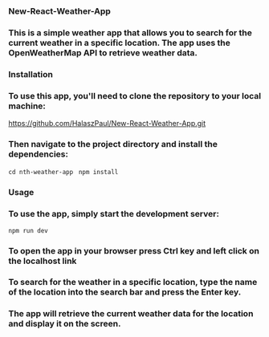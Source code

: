 ### New-React-Weather-App


### This is a simple weather app that allows you to search for the current weather in a specific location. The app uses the OpenWeatherMap API to retrieve weather data.

### Installation
### To use this app, you'll need to clone the repository to your local machine:
https://github.com/HalaszPaul/New-React-Weather-App.git

### Then navigate to the project directory and install the dependencies:
```cd nth-weather-app```
``` npm install```

### Usage
### To use the app, simply start the development server:
```npm run dev```

### To open the app in your browser press Ctrl key and left click on the localhost link 

### To search for the weather in a specific location, type the name of the location into the search bar and press the Enter key.
### The app will retrieve the current weather data for the location and display it on the screen.


